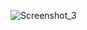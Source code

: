 ![Screenshot_3](https://github.com/ktshva/HW_Docker/assets/149160692/b9af54e1-f092-4a0c-b6b4-e3ff4c39a3d4)
